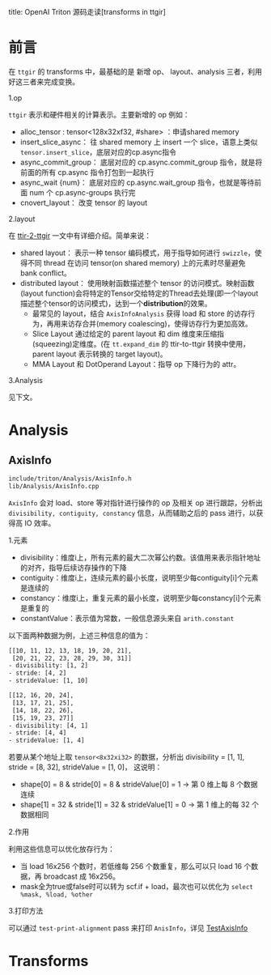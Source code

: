title: OpenAI Triton 源码走读[transforms in ttgir]

# 前言

在 `ttgir` 的 transforms 中，最基础的是 新增 op、 layout、analysis 三者，利用好这三者来完成变换。

1.op

`ttgir` 表示和硬件相关的计算表示。主要新增的 op 例如：

- alloc_tensor : tensor<128x32xf32, #share> ：申请shared memory
- insert_slice_async： 往 shared memory 上 insert 一个 slice，语意上类似 `tensor.insert_slice`，底层对应的cp.async指令
- async_commit_group： 底层对应的 cp.async.commit_group 指令，就是将前面的所有 cp.async 指令打包到一起执行
- async_wait {num}： 底层对应的 cp.async.wait_group 指令，也就是等待前面 num 个 cp.async-groups 执行完
- cnovert_layout： 改变 tensor 的 layout

2.layout

在 [ttir-2-ttgir](https://tfruan2000.github.io/posts/triton-source-code-2/#layout) 一文中有详细介绍。简单来说：

- shared layout： 表示一种 tensor 编码模式，用于指导如何进行 `swizzle`，使得不同 thread 在访问 tensor(on shared memory) 上的元素时尽量避免 bank conflict。
- distributed layout： 使用映射函数描述整个 tensor 的访问模式。映射函数(layout function)会将特定的Tensor交给特定的Thread去处理(即一个layout描述整个tensor的访问模式)，达到一个**distribution**的效果。
  - 最常见的 layout，结合 `AxisInfoAnalysis` 获得 load 和 store 的访存行为，再用来访存合并(memory coalescing)，使得访存行为更加高效。
  - Slice Layout 通过给定的 parent layout 和 dim 维度来压缩指(squeezing)定维度。(在 `tt.expand_dim` 的 ttir-to-ttgir 转换中使用，parent layout 表示转换的 target layout)。
  - MMA Layout 和 DotOperand Layout：指导 op 下降行为的 attr。

3.Analysis

见下文。

# Analysis

## AxisInfo

```bash
include/triton/Analysis/AxisInfo.h
lib/Analysis/AxisInfo.cpp
```

`AxisInfo` 会对 load、store 等对指针进行操作的 op 及相关 op 进行跟踪，分析出 `divisibility, contiguity, constancy` 信息，从而辅助之后的 pass 进行，以获得高 IO 效率。

1.元素

- divisibility：维度i上，所有元素的最大二次幂公约数。该值用来表示指针地址的对齐，指导后续访存操作的下降
- contiguity：维度i上，连续元素的最小长度，说明至少每contiguity[i]个元素是连续的
- constancy：维度i上，重复元素的最小长度，说明至少每constancy[i]个元素是重复的
- constantValue：表示值为常数，一般信息源头来自 `arith.constant`

以下面两种数据为例，上述三种信息的值为：

```bash
[[10, 11, 12, 13, 18, 19, 20, 21],
 [20, 21, 22, 23, 28, 29, 30, 31]]
- divisibility: [1, 2]
- stride: [4, 2]
- strideValue: [1, 10]

[[12, 16, 20, 24],
 [13, 17, 21, 25],
 [14, 18, 22, 26],
 [15, 19, 23, 27]]
- divisibility: [4, 1]
- stride: [4, 4]
- strideValue: [1, 4]
```

若要从某个地址上取 `tensor<8x32xi32>` 的数据，分析出 divisibility = [1, 1], stride = [8, 32], strideValue = [1, 0]，
这说明：

- shape[0] = 8 & stride[0] = 8 & strideValue[0] = 1 -> 第 0 维上每 8 个数据连续
- shape[1] = 32 & stride[1] = 32 & strideValue[1] = 0 -> 第 1 维上的每 32 个数据相同

2.作用

利用这些信息可以优化放存行为：

- 当 load 16x256 个数时，若低维每 256 个数重复，那么可以只 load 16 个数据，再 broadcast 成 16x256。
- mask全为true或false时可以转为 scf.if + load，最次也可以优化为 `select %mask, %load, %other`

3.打印方法

可以通过 `test-print-alignment` pass 来打印 `AnisInfo`，详见 [TestAxisInfo](https://github.com/triton-lang/triton/blob/main/test/lib/Analysis/TestAxisInfo.cpp)

# Transforms
